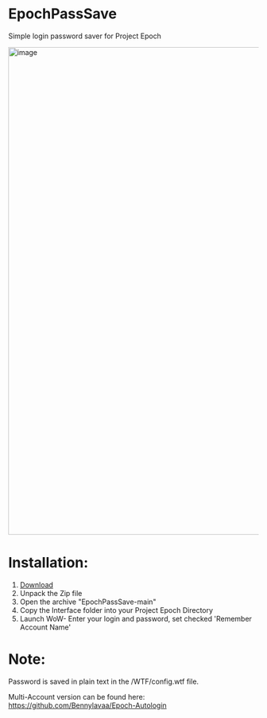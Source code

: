 # EpochPassSave
Simple login password saver for Project Epoch

<img width="1746" height="979" alt="image" src="https://github.com/user-attachments/assets/be44aa1b-ea94-40ea-8f6f-6cd04bd504fd" />

# Installation:
1. [Download](https://github.com/Bennylavaa/EpochPassSave/archive/refs/heads/master.zip)
2. Unpack the Zip file
3. Open the archive "EpochPassSave-main"
4. Copy the Interface folder into your Project Epoch Directory
5. Launch WoW- Enter your login and password, set checked 'Remember Account Name'

# Note:
Password is saved in plain text in the /WTF/config.wtf file.

Multi-Account version can be found here: https://github.com/Bennylavaa/Epoch-Autologin
